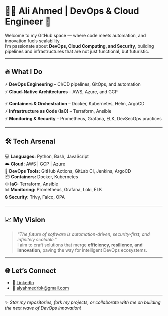 # 👨‍💻 Ali Ahmed | DevOps & Cloud Engineer 🚀  

Welcome to my GitHub space — where code meets automation, and innovation fuels scalability.  
I’m passionate about **DevOps, Cloud Computing, and Security**, building pipelines and infrastructures that are not just functional, but futuristic.  

---

## 🔥 What I Do  

⚡ **DevOps Engineering** – CI/CD pipelines, GitOps, and automation  
⚡ **Cloud-Native Architectures** – AWS, Azure, and GCP

⚡ **Containers & Orchestration** – Docker, Kubernetes, Helm, ArgoCD  
⚡ **Infrastructure as Code (IaC)** – Terraform, Ansible  
⚡ **Monitoring & Security** – Prometheus, Grafana, ELK, DevSecOps practices  

---

## 🛠️ Tech Arsenal  

💻 **Languages:** Python, Bash, JavaScript  
☁️ **Cloud:** AWS | GCP | Azure  
🚀 **DevOps Tools:** GitHub Actions, GitLab CI, Jenkins, ArgoCD  
📦 **Containers:** Docker, Kubernetes  
⚙️ **IaC:** Terraform, Ansible  
📊 **Monitoring:** Prometheus, Grafana, Loki, ELK  
🔒 **Security:** Trivy, Falco, OPA  

---

## 📈 My Vision  

> *“The future of software is automation-driven, security-first, and infinitely scalable.”*  
I aim to craft solutions that merge **efficiency, resilience, and innovation**, paving the way for intelligent DevOps ecosystems.  

---

## 🌐 Let’s Connect  

- 🔗 [LinkedIn](https://www.linkedin.com/in/ali-ahmed-7b5514276/)  
- 📧 alyahmedrbk@gmail.com 

---

✨ *Star my repositories, fork my projects, or collaborate with me on building the next wave of DevOps innovation!*  
